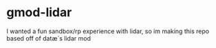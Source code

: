 # gmod-lidar
I wanted a fun sandbox/rp experience with lidar, so im making this repo based off of datæ`s lidar mod
